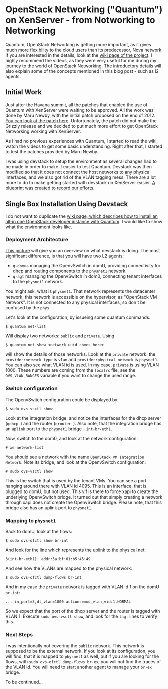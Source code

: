 # OpenStack Networking ("Quantum") on XenServer - from Notworking to Networking

Quantum, OpenStack Networking is getting more important, as it gives much more
flexibility to the cloud users than its predecessor, Nova network. If you are
interested in the details, look at the [wiki page of the
project](https://wiki.openstack.org/wiki/Quantum). I highly recommend the
videos, as they were very useful for me during my journey to the world of
OpenStack Networking.  The introductory details will also explain some of the 
concepts mentioned in this blog post - such as l2 agents.

## Initial Work
Just after the Havana summit, all the patches that enabled the use of
Quantum with XenServer were waiting to be approved. All the work was done by
Maru Newby, with the initial patch proposed on the end of 2012. [You can look at
the patch here](https://review.openstack.org/15022). Unfortunately, the patch
did not make the Grizzly release and we decided to put much more effort to get
OpenStack Networking working with XenServer.

As I had no previous experiences with Quantum, I started to read the wiki,
watch the videos to get some basic understanding. Right after that, I started
to test the patches provided by Maru Newby.

I was using devstack to setup the environment as several changes had to be made
in order to make it easier to test Quantum. Devstack was then modified so that it
does not connect the host networks to any physical interfaces, and we also got
rid of the VLAN tagging mess. There are a lot more to do to make getting
started with devstack on XenServer easier.  [A blueprint was created to record
our
efforts.](https://blueprints.launchpad.net/devstack/+spec/xenapi-devstack-cleanup)

## Single Box Installation Using Devstack

I do not want to duplicate the [wiki page, which describes how to install an
all-in one OpenStack developer instance with
Quantum](https://wiki.openstack.org/wiki/QuantumDevstackOvsXcp). I would like
to show what the environment looks like.

### Deployment Architecture
[This picture](http://goo.gl/BuAdg) will give you an overview on what devstack
is doing. The most significant difference, is that you will have two L2 agents:

 - `q-domua` managing the OpenvSwitch in domU, providing connectivity for dhcp
   and routing components to the `physnet1` network.
 - `q-agt` managing the OpenvSwitch in dom0, connecting tenant interfaces to
   the `physnet1` network.

You might ask, what is `physnet1`. That network represents the datacenter
network, this network is accessible on the hypervisor, as "OpenStack VM
Network". It is not connected to any physical interfaces, so don't be confused
by the `phys`.

Let's look at the configuration, by issueing some quantum commands.

    $ quantum net-list

Will display two networks: `public` and `private`. Using

    $ quantum net-show <network uuid comes here>

will show the details of those networks. Look at the `private` network: the
`provider:network_type` is `vlan` and `provider:physical_network` is
`physnet1`. You can also see what VLAN id is used.  In my case, `private` is
using VLAN 1000. These numbers are coming from the `localrc` file, see the
`OVS_VLAN_RANGES` variable if you want to change the used range.

### Switch configuration
The OpenvSwitch configuration could be displayed by:

    $ sudo ovs-vsctl show

Look at the integration bridge, and notice the interfaces for the dhcp server
(`qdhcp-`) and the router (`qrouter-`). Also note, that the integration
bridge has an `uplink` port to the `physnet1` bridge - `int-br-eth1`.

Now, switch to the dom0, and look at the network configuration:

    # xe network-list

You should see a network with the name `OpenStack VM Integration Network`. Note
its bridge, and look at the OpenvSwitch configuration:

    # sudo ovs-vsctl show

This is the switch that is used by the tenant VMs. You can see a port hanging
around there with VLAN id 4095. This is an interface, that is plugged to domU,
but not used. This vif is there to force xapi to create the underlying
OpenvSwitch bridge. It turned out that simply creating a network through xapi
does not create the OpenvSwitch bridge. Please note, that this bridge also has
an uplink port to `physnet1`.

### Mapping to `physnet1`
Back to domU, look at the flows:

    $ sudo ovs-ofctl show br-int

And look for the line which represents the uplink to the physical net:

    3(int-br-eth1): addr:5a:bf:61:b5:45:49

And see how the VLANs are mapped to the physical network:

    $ sudo ovs-ofctl dump-flows br-int

And in my case the `private` network is tagged with VLAN id 1 on the domU
`br-int`:

    ... in_port=3,dl_vlan=1000 actions=mod_vlan_vid:1,NORMAL

So we expect that the port of the dhcp server and the router is tagged with
VLAN 1. Execute `sudo ovs-vsctl show`, and look for the `tag:` lines to verify
this.

### Next Steps

I was intentionally not covering the `public` network. This network is
supposed to be the external network. If you look at its configuration, you
will find, that it is mapped to `physnet1` as well, but if you are looking
for the flows, with `sudo ovs-ofctl dump-flows br-ex`, you will not find
the traces of the VLAN id. You will need to start another agent to manage
your `br-ex` bridge.

To be continued...
